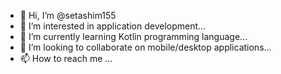 - 👋 Hi, I’m @setashim155
- 👀 I’m interested in application development...
- 🌱 I’m currently learning Kotlin programming language...
- 💞️ I’m looking to collaborate on mobile/desktop applications...
- 📫 How to reach me ...

<!---
setashim155/setashim155 is a ✨ special ✨ repository because its `README.md` (this file) appears on your GitHub profile.
You can click the Preview link to take a look at your changes.
--->
